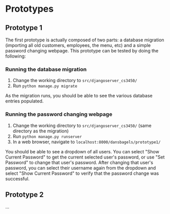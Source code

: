 # Prototypes

## Prototype 1

The first prototype is actually composed of two parts: a database migration (importing all old
customers, employees, the menu, etc) and a simple password changing webpage. This prototype
can be tested by doing the following:

### Running the database migration

1. Change the working directory to `src/djangoserver_cs3450/`
2. Run `python manage.py migrate`

As the migration runs, you should be able to see the various database entries populated.

### Running the password changing webpage

1. Change the working directory to `src/djangoserver_cs3450/` (same directory as the migration)
2. Run `python manage.py runserver`
3. In a web browser, navigate to `localhost:8000/dansbagels/prototype1/`

You should be able to see a dropdown of all users. You can select "Show Current Password" to get 
the current selected user's password, or use "Set Password" to change that user's password. After
changing that user's password, you can select their username again from the dropdown and select
"Show Current Password" to verify that the password change was successful.

## Prototype 2

...
